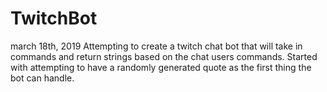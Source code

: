 # TwitchBot
march 18th, 2019
Attempting to create a twitch chat bot that will take in commands and return strings based on the chat users commands.
Started with attempting to have a randomly generated quote as the first thing the bot can handle.
